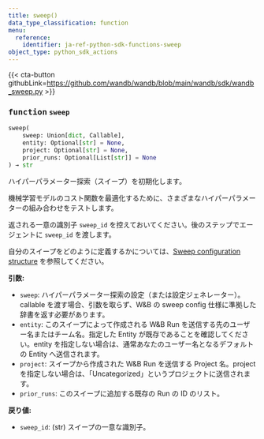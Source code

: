 ```yaml
---
title: sweep()
data_type_classification: function
menu:
  reference:
    identifier: ja-ref-python-sdk-functions-sweep
object_type: python_sdk_actions
---
```


{{< cta-button githubLink=https://github.com/wandb/wandb/blob/main/wandb/sdk/wandb_sweep.py >}}




### <kbd>function</kbd> `sweep`

```python
sweep(
    sweep: Union[dict, Callable],
    entity: Optional[str] = None,
    project: Optional[str] = None,
    prior_runs: Optional[List[str]] = None
) → str
```

ハイパーパラメーター探索（スイープ）を初期化します。

機械学習モデルのコスト関数を最適化するために、さまざまなハイパーパラメーターの組み合わせをテストします。

返される一意の識別子 `sweep_id` を控えておいてください。後のステップでエージェントに `sweep_id` を渡します。

自分のスイープをどのように定義するかについては、[Sweep configuration structure](https://docs.wandb.ai/guides/sweeps/define-sweep-configuration) を参照してください。



**引数:**
 
 - `sweep`:  ハイパーパラメーター探索の設定（または設定ジェネレーター）。callable を渡す場合、引数を取らず、W&B の sweep config 仕様に準拠した辞書を返す必要があります。
 - `entity`:  このスイープによって作成される W&B Run を送信する先のユーザー名またはチーム名。指定した Entity が既存であることを確認してください。entity を指定しない場合は、通常あなたのユーザー名となるデフォルトの Entity へ送信されます。
 - `project`:  スイープから作成された W&B Run を送信する Project 名。project を指定しない場合は、「Uncategorized」というプロジェクトに送信されます。
 - `prior_runs`:  このスイープに追加する既存の Run の ID のリスト。



**戻り値:**
 
 - `sweep_id`:  (str) スイープの一意な識別子。
```